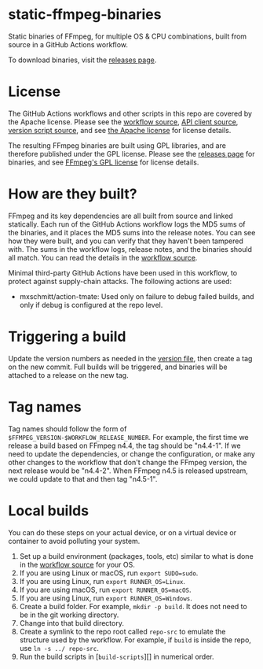 # static-ffmpeg-binaries

Static binaries of FFmpeg, for multiple OS &amp; CPU combinations, built from
source in a GitHub Actions workflow.

To download binaries, visit the [releases page][releases].


# License

The GitHub Actions workflows and other scripts in this repo are covered by the
Apache license.
Please see the [workflow source][workflow], [API client source][api-client],
[version script source][version-script], and see [the Apache license][apache]
for license details.

The resulting FFmpeg binaries are built using GPL libraries, and are therefore
published under the GPL license.
Please see the [releases page][releases] for binaries, and see [FFmpeg's GPL
license][gpl] for license details.


# How are they built?

FFmpeg and its key dependencies are all built from source and linked statically.
Each run of the GitHub Actions workflow logs the MD5 sums of the binaries, and
it places the MD5 sums into the release notes.  You can see how they were built,
and you can verify that they haven't been tampered with.  The sums in the
workflow logs, release notes, and the binaries should all match.
You can read the details in the [workflow source][workflow].

Minimal third-party GitHub Actions have been used in this workflow, to protect
against supply-chain attacks.  The following actions are used:

 - mxschmitt/action-tmate: Used only on failure to debug failed builds, and
   only if debug is configured at the repo level.


# Triggering a build

Update the version numbers as needed in the [version file][version-file], then
create a tag on the new commit.  Full builds will be triggered, and binaries
will be attached to a release on the new tag.


# Tag names

Tag names should follow the form of `$FFMPEG_VERSION-$WORKFLOW_RELEASE_NUMBER`.
For example, the first time we release a build based on FFmpeg n4.4, the tag
should be "n4.4-1".  If we need to update the dependencies, or change the
configuration, or make any other changes to the workflow that don't change the
FFmpeg version, the next release would be "n4.4-2".  When FFmpeg n4.5 is
released upstream, we could update to that and then tag "n4.5-1".


# Local builds

You can do these steps on your actual device, or on a virtual device or
container to avoid polluting your system.

1. Set up a build environment (packages, tools, etc) similar to what is done in
   the [workflow source][workflow] for your OS.
2. If you are using Linux or macOS, run `export SUDO=sudo`.
3. If you are using Linux, run `export RUNNER_OS=Linux`.
4. If you are using macOS, run `export RUNNER_OS=macOS`.
5. If you are using Linux, run `export RUNNER_OS=Windows`.
6. Create a build folder.  For example, `mkdir -p build`.  It does not need to
   be in the git working directory.
7. Change into that build directory.
8. Create a symlink to the repo root called `repo-src` to emulate the structure
   used by the workflow.  For example, if `build` is inside the repo, use
   `ln -s ../ repo-src`.
9. Run the build scripts in [`build-scripts`][] in numerical order.


[releases]: https://github.com/shaka-project/static-ffmpeg-binaries/releases
[workflow]: https://github.com/shaka-project/static-ffmpeg-binaries/blob/main/.github/workflows/release.yaml
[api-client]: https://github.com/shaka-project/static-ffmpeg-binaries/blob/main/api-client/main.js
[version-script]: https://github.com/shaka-project/static-ffmpeg-binaries/blob/main/get-version.sh
[version-file]: https://github.com/shaka-project/static-ffmpeg-binaries/blob/main/versions.txt
[apache]: https://github.com/shaka-project/static-ffmpeg-binaries/blob/main/LICENSE
[gpl]: https://github.com/FFmpeg/FFmpeg/blob/master/COPYING.GPLv3
